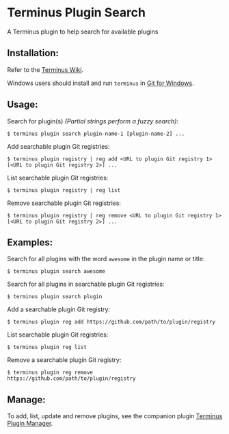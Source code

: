 # Terminus Plugin Search

A Terminus plugin to help search for available plugins

## Installation:

Refer to the [Terminus Wiki](https://github.com/pantheon-systems/terminus/wiki/Plugins).

Windows users should install and run `terminus` in [Git for Windows](https://git-for-windows.github.io/).

## Usage:
Search for plugin(s) *(Partial strings perform a fuzzy search)*:
```
$ terminus plugin search plugin-name-1 [plugin-name-2] ...
```
Add searchable plugin Git registries:
```
$ terminus plugin registry | reg add <URL to plugin Git registry 1> [<URL to plugin Git registry 2>] ...
```
List searchable plugin Git registries:
```
$ terminus plugin registry | reg list
```
Remove searchable plugin Git registries:
```
$ terminus plugin registry | reg remove <URL to plugin Git registry 1> [<URL to plugin Git registry 2>] ...
```

## Examples:
Search for all plugins with the word `awesome` in the plugin name or title:
```
$ terminus plugin search awesome
```
Search for all plugins in searchable plugin Git registries:
```
$ terminus plugin search plugin
```
Add a searchable plugin Git registry:
```
$ terminus plugin reg add https://github.com/path/to/plugin/registry
```
List searchable plugin Git registries:
```
$ terminus plugin reg list
```
Remove a searchable plugin Git registry:
```
$ terminus plugin reg remove https://github.com/path/to/plugin/registry
```

## Manage:
To add, list, update and remove plugins, see the companion plugin [Terminus Plugin Manager](https://github.com/uberhacker/tpm).
